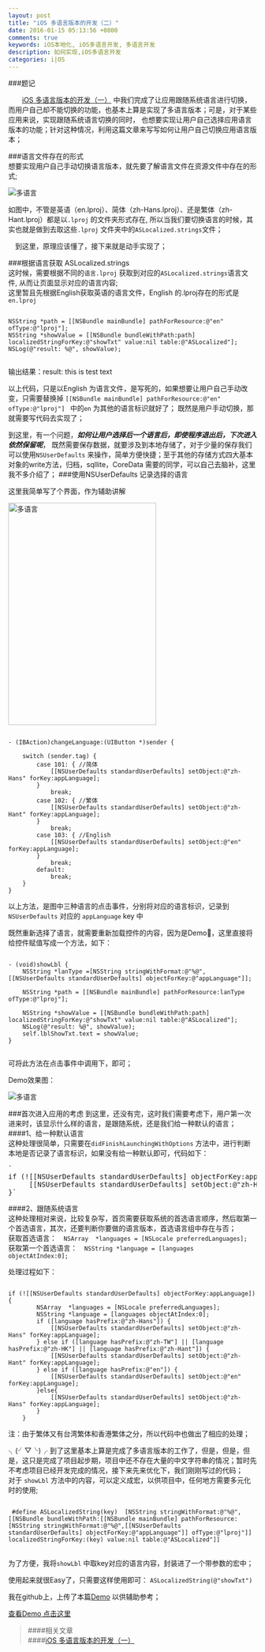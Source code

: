```yaml
---
layout: post
title: "iOS 多语言版本的开发（二）"
date: 2016-01-15 05:13:56 +0800
comments: true
keywords: iOS本地化, iOS多语言开发, 多语言开发
description: 如何实现,iOS多语言开发
categories: i|OS
---
```

###题记  

&emsp;&emsp;[iOS 多语言版本的开发（一）](/blog/2016/01/14/localized01/) 中我们完成了让应用跟随系统语言进行切换，而用户自己却不能切换的功能，也基本上算是实现了多语言版本；可是，对于某些应用来说，实现跟随系统语言切换的同时， 也想要实现让用户自己选择应用语言版本的功能；针对这种情况，利用这篇文章来写写如何让用户自己切换应用语言版本；  

###语言文件存在的形式  
想要实现用户自己手动切换语言版本，就先要了解语言文件在资源文件中存在的形式;  

![多语言](/images/localized09.png)  

如图中，不管是英语（en.lproj）、简体（zh-Hans.lproj）、还是繁体（zh-Hant.lproj）都是以`.lproj` 的文件夹形式存在, 所以当我们要切换语言的时候，其实也就是做到去取这些`.lproj` 文件夹中的`ASLocalized.strings`文件； 
<!--more--> 
&emsp;到这里，原理应该懂了，接下来就是动手实现了；  

###根据语言获取 ASLocalized.strings  
这时候，需要根据不同的`语言.lproj` 获取到对应的`ASLocalized.strings`语言文件, 从而让页面显示对应的语言内容;  
这里暂且先根据English获取英语的语言文件，English 的.lproj存在的形式是`en.lproj`  
<pre><code>
NSString *path = [[NSBundle mainBundle] pathForResource:@"en" ofType:@"lproj"];
NSString *showValue = [[NSBundle bundleWithPath:path] localizedStringForKey:@"showTxt" value:nil table:@"ASLocalized"];
NSLog(@"result: %@", showValue);
 </code></pre>
输出结果：result: this is test text  

以上代码，只是以English 为语言文件，是写死的，如果想要让用户自己手动改变，只需要替换掉 `[[NSBundle mainBundle] pathForResource:@"en" ofType:@"lproj"] ` 中的`en` 为其他的语言标识就好了； 既然是用户手动切换，那就需要写代码去实现了；

到这里，有一个问题，***如何让用户选择后一个语言后，即使程序退出后，下次进入依然保留呢***， 既然需要保存数据，就要涉及到本地存储了，对于少量的保存我们可以使用`NSUserDefaults` 来操作，简单方便快捷；至于其他的存储方式四大基本对象的write方法，归档，sqllite，CoreData 需要的同学，可以自己去脑补，这里我不多介绍了；
###使用NSUserDefaults 记录选择的语言  

这里我简单写了个界面，作为辅助讲解  

<img src="/images/localized10.png" alt="多语言" width="300" height="450">

<pre><code>
- (IBAction)changeLanguage:(UIButton *)sender {
    
    switch (sender.tag) {
        case 101: { //简体
            [[NSUserDefaults standardUserDefaults] setObject:@"zh-Hans" forKey:appLanguage];
        }
            break;
        case 102: { //繁体
            [[NSUserDefaults standardUserDefaults] setObject:@"zh-Hant" forKey:appLanguage];
        }
            break;
        case 103: { //English
            [[NSUserDefaults standardUserDefaults] setObject:@"en" forKey:appLanguage];
        }
            break;
        default:
            break;
    }
}
</code></pre>  

以上方法，是图中三种语言的点击事件，分别将对应的语言标识，记录到`NSUserDefaults` 对应的 `appLanguage` key 中  

既然重新选择了语言，就需要重新加载控件的内容，因为是Demo🐴，这里直接将给控件赋值写成一个方法，如下：  
<pre><code>
- (void)showLbl {
    NSString *lanType =[NSString stringWithFormat:@"%@", [[NSUserDefaults standardUserDefaults] objectForKey:@"appLanguage"]];
    
    NSString *path = [[NSBundle mainBundle] pathForResource:lanType ofType:@"lproj"];
    
    NSString *showValue = [[NSBundle bundleWithPath:path] localizedStringForKey:@"showTxt" value:nil table:@"ASLocalized"];
    NSLog(@"result: %@", showValue);
    self.lblShowTxt.text = showValue;
}

</code></pre>  

可将此方法在点击事件中调用下，即可；  

Demo效果图：  

![多语言](/images/localized11.gif)  

###首次进入应用的考虑
到这里，还没有完，这时我们需要考虑下，用户第一次进来时，该显示什么样的语言，是跟随系统，还是我们给一种默认的语言；  
####1、给一种默认语言  
这种处理很简单，只需要在`didFinishLaunchingWithOptions` 方法中，进行判断本地是否记录了语言标识，如果没有给一种默认即可，代码如下：  
<pre>`
if (![[NSUserDefaults standardUserDefaults] objectForKey:appLanguage]) { 
	 [[NSUserDefaults standardUserDefaults] setObject:@"zh-Hans" 	forKey:appLanguage];
}`</pre>  

####2、跟随系统语言  
这种处理相对来说，比较复杂写，首页需要获取系统的首选语言顺序，然后取第一个首选语言，其次，还要判断你要做的语言版本，首选语言组中存在与否；  
获取首选语言：`  NSArray  *languages = [NSLocale preferredLanguages];`  
获取第一个首选语言：`  NSString *language = [languages objectAtIndex:0];`  

处理过程如下：  
<pre><code>
if (![[NSUserDefaults standardUserDefaults] objectForKey:appLanguage]) {
        NSArray  *languages = [NSLocale preferredLanguages];
        NSString *language = [languages objectAtIndex:0];
        if ([language hasPrefix:@"zh-Hans"]) {
            [[NSUserDefaults standardUserDefaults] setObject:@"zh-Hans" forKey:appLanguage];
        } else if ([language hasPrefix:@"zh-TW"] || [language hasPrefix:@"zh-HK"] || [language hasPrefix:@"zh-Hant"]) {
            [[NSUserDefaults standardUserDefaults] setObject:@"zh-Hant" forKey:appLanguage];
        } else if ([language hasPrefix:@"en"]) {
            [[NSUserDefaults standardUserDefaults] setObject:@"en" forKey:appLanguage];
        }else{
            [[NSUserDefaults standardUserDefaults] setObject:@"zh-Hans" forKey:appLanguage];
        }
    }
</code></pre>  

注：由于繁体又有台湾繁体和香港繁体之分，所以代码中也做出了相应的处理；  

╮(╯▽╰)╭ 到了这里基本上算是完成了多语言版本的工作了，但是，但是，但是，这只是完成了项目起步期，项目中还不存在大量的中文字符串的情况；暂时先不考虑项目已经开发完成的情况，接下来先来优化下，我们刚刚写过的代码；  
对于 `showLbl` 方法中的内容，可以定义成宏，以供项目中，任何地方需要多元化时的使用;  
<pre><code> 
 #define ASLocalizedString(key)  [NSString stringWithFormat:@"%@", [[NSBundle bundleWithPath:[[NSBundle mainBundle] pathForResource:[NSString stringWithFormat:@"%@",[[NSUserDefaults standardUserDefaults] objectForKey:@"appLanguage"]] ofType:@"lproj"]] localizedStringForKey:(key) value:nil table:@"ASLocalized"]]
</code> </pre>  
为了方便，我将`showLbl` 中取key对应的语言内容，封装进了一个带参数的宏中；  

使用起来就很Easy了，只需要这样使用即可： `ASLocalizedString(@"showTxt")`    

我在github上，上传了本篇[Demo](https://github.com/Ashen-Zhao/easyLocalized) 以供辅助参考；  

[查看Demo 点击这里](https://github.com/Ashen-Zhao/easyLocalized)   

>####相关文章  
####[iOS 多语言版本的开发（一）](/blog/2016/01/14/localized01/)
